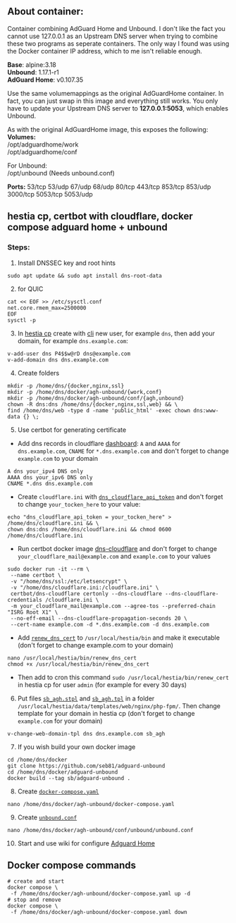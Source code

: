 ## About container:

Container combining AdGuard Home and Unbound. I don't like the fact you cannot use 127.0.0.1 as an Upstream DNS server when trying to 
combine these two programs as seperate containers. The only way I found was using the Docker container IP address, which to me isn't 
reliable enough.

**Base**: alpine:3.18 \
**Unbound**: 1.17.1-r1 \
**AdGuard Home**: v0.107.35

Use the same volumemappings as the original AdGuardHome container. In fact, you can just swap in this image and everything still works. You only have to update your Upstream DNS server to __127.0.0.1:5053__, which enables Unbound.

As with the original AdGuardHome image, this exposes the following: \
**Volumes:** \
/opt/adguardhome/work \
/opt/adguardhome/conf

For Unbound: \
/opt/unbound (Needs unbound.conf)

**Ports:**
53/tcp 53/udp 67/udp 68/udp 80/tcp 443/tcp 853/tcp 853/udp 3000/tcp 5053/tcp 5053/udp

## hestia cp, certbot with cloudflare, docker compose adguard home + unbound
### Steps:
1) Install DNSSEC key and root hints
```
sudo apt update && sudo apt install dns-root-data
```
2) for QUIC
```
cat << EOF >> /etc/sysctl.conf
net.core.rmem_max=2500000
EOF
sysctl -p
```
3) In [hestia cp](https://hestiacp.com) create with [cli](https://hestiacp.com/docs/reference/cli.html) new user, for example `dns`, then add your domain, for example `dns.example.com`: 
```
v-add-user dns P4$$w@rD dns@example.com
v-add-domain dns dns.example.com
```
4) Create folders
```
mkdir -p /home/dns/{docker,nginx,ssl}
mkdir -p /home/dns/docker/agh-unbound/{work,conf}
mkdir -p /home/dns/docker/agh-unbound/conf/{agh,unbound}
chown -R dns:dns /home/dns/{docker,nginx,ssl,web} && \
find /home/dns/web -type d -name 'public_html' -exec chown dns:www-data {} \;
```
5) Use certbot for generating certificate
- Add dns records in cloudflare [dashboard](https://dash.cloudflare.com): `A` and `AAAA` for `dns.example.com`, `CNAME` for `*.dns.example.com` and don't forget to change `example.com` to your domain
```
A dns your_ipv4 DNS only
AAAA dns your_ipv6 DNS only
CNAME *.dns dns.example.com
```
- Create `cloudflare.ini` with [`dns_cloudflare_api_token`](https://dash.cloudflare.com/profile/api-tokens) and don't forget to change `your_tocken_here` to your value:
```
echo "dns_cloudflare_api_token = your_tocken_here" > /home/dns/cloudflare.ini && \
chown dns:dns /home/dns/cloudflare.ini && chmod 0600 /home/dns/cloudflare.ini
```
- Run certbot docker image [dns-cloudflare](https://hub.docker.com/r/certbot/dns-cloudflare) and don't forget to change `your_cloudflare_mail@example.com` and `example.com` to your values
```
sudo docker run -it --rm \
 --name certbot \
 -v "/home/dns/ssl:/etc/letsencrypt" \
 -v "/home/dns/cloudflare.ini:/cloudflare.ini" \
 certbot/dns-cloudflare certonly --dns-cloudflare --dns-cloudflare-credentials /cloudflare.ini \
 -m your_cloudflare_mail@example.com --agree-tos --preferred-chain "ISRG Root X1" \
 --no-eff-email --dns-cloudflare-propagation-seconds 20 \
 --cert-name example.com -d *.dns.example.com -d dns.example.com
```
- Add [`renew_dns_cert`](https://raw.githubusercontent.com/seb81/adguard-unbound/master/usr/local/hestia/bin/renew_dns_cert) to `/usr/local/hestia/bin` and make it executable (don't forget to change example.com to your domain)
```
nano /usr/local/hestia/bin/renew_dns_cert
chmod +x /usr/local/hestia/bin/renew_dns_cert
```
- Then add to cron this command `sudo /usr/local/hestia/bin/renew_cert` in hestia cp for user `admin` (for example for every 30 days)
6) Put files [`sb_agh.stpl`](https://raw.githubusercontent.com/seb81/adguard-unbound/master/usr/local/hestia/data/templates/web/nginx/php-fpm/sb_agh.stpl) and [`sb_agh.tpl`](https://raw.githubusercontent.com/seb81/adguard-unbound/master/usr/local/hestia/data/templates/web/nginx/php-fpm/sb_agh.tpl) in a folder `/usr/local/hestia/data/templates/web/nginx/php-fpm/`. Then change template for your domain in hestia cp (don't forget to change `example.com` for your domain)
```
v-change-web-domain-tpl dns dns.example.com sb_agh
```
7) If you wish build your own docker image
```
cd /home/dns/docker
git clone https://github.com/seb81/adguard-unbound
cd /home/dns/docker/adguard-unbound
docker build --tag sb/adguard-unbound .
```
8) Create [`docker-compose.yaml`](https://raw.githubusercontent.com/seb81/adguard-unbound/master/docker-compose.yaml)
```
nano /home/dns/docker/agh-unbound/docker-compose.yaml
```
9) Create [`unbound.conf`](https://raw.githubusercontent.com/seb81/adguard-unbound/master/files/unbound/unbound.conf)
```
nano /home/dns/docker/agh-unbound/conf/unbound/unbound.conf
```
10) Start and use wiki for configure [Adguard Home](https://github.com/AdguardTeam/AdGuardHome/wiki)

## Docker compose commands
```
# create and start
docker compose \
 -f /home/dns/docker/agh-unbound/docker-compose.yaml up -d
# stop and remove
docker compose \
 -f /home/dns/docker/agh-unbound/docker-compose.yaml down
```








